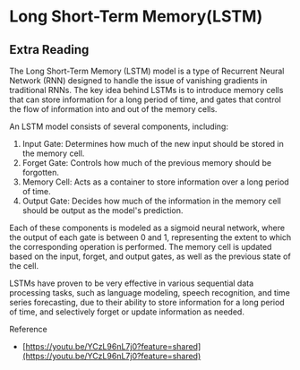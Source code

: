 # Long Short-Term Memory(LSTM)



## Extra Reading

The Long Short-Term Memory (LSTM) model is a type of Recurrent Neural Network (RNN) designed to handle the issue of vanishing gradients in traditional RNNs. The key idea behind LSTMs is to introduce memory cells that can store information for a long period of time, and gates that control the flow of information into and out of the memory cells.

An LSTM model consists of several components, including:

1. Input Gate: Determines how much of the new input should be stored in the memory cell.
2. Forget Gate: Controls how much of the previous memory should be forgotten.
3. Memory Cell: Acts as a container to store information over a long period of time.
4. Output Gate: Decides how much of the information in the memory cell should be output as the model's prediction.

Each of these components is modeled as a sigmoid neural network, where the output of each gate is between 0 and 1, representing the extent to which the corresponding operation is performed. The memory cell is updated based on the input, forget, and output gates, as well as the previous state of the cell.

LSTMs have proven to be very effective in various sequential data processing tasks, such as language modeling, speech recognition, and time series forecasting, due to their ability to store information for a long period of time, and selectively forget or update information as needed.



Reference

* [https://youtu.be/YCzL96nL7j0?feature=shared](https://youtu.be/YCzL96nL7j0?feature=shared)
